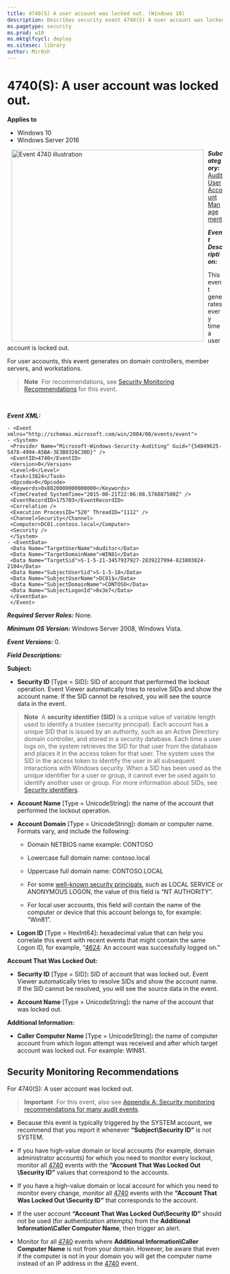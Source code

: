 ```yaml
---
title: 4740(S) A user account was locked out. (Windows 10)
description: Describes security event 4740(S) A user account was locked out.
ms.pagetype: security
ms.prod: w10
ms.mktglfcycl: deploy
ms.sitesec: library
author: Mir0sh
---
```


# 4740(S): A user account was locked out.

**Applies to**
-   Windows 10
-   Windows Server 2016


<img src="images/event-4740.png" alt="Event 4740 illustration" width="449" height="447" hspace="10" align="left" />

***Subcategory:***&nbsp;[Audit User Account Management](audit-user-account-management.md)

***Event Description:***

This event generates every time a user account is locked out.

For user accounts, this event generates on domain controllers, member servers, and workstations.

> **Note**&nbsp;&nbsp;For recommendations, see [Security Monitoring Recommendations](#security-monitoring-recommendations) for this event.

<br clear="all">

***Event XML:***
```
- <Event xmlns="http://schemas.microsoft.com/win/2004/08/events/event">
- <System>
 <Provider Name="Microsoft-Windows-Security-Auditing" Guid="{54849625-5478-4994-A5BA-3E3B0328C30D}" /> 
 <EventID>4740</EventID> 
 <Version>0</Version> 
 <Level>0</Level> 
 <Task>13824</Task> 
 <Opcode>0</Opcode> 
 <Keywords>0x8020000000000000</Keywords> 
 <TimeCreated SystemTime="2015-08-21T22:06:08.576887500Z" /> 
 <EventRecordID>175703</EventRecordID> 
 <Correlation /> 
 <Execution ProcessID="520" ThreadID="1112" /> 
 <Channel>Security</Channel> 
 <Computer>DC01.contoso.local</Computer> 
 <Security /> 
 </System>
- <EventData>
 <Data Name="TargetUserName">Auditor</Data> 
 <Data Name="TargetDomainName">WIN81</Data> 
 <Data Name="TargetSid">S-1-5-21-3457937927-2839227994-823803824-2104</Data> 
 <Data Name="SubjectUserSid">S-1-5-18</Data> 
 <Data Name="SubjectUserName">DC01$</Data> 
 <Data Name="SubjectDomainName">CONTOSO</Data> 
 <Data Name="SubjectLogonId">0x3e7</Data> 
 </EventData>
 </Event>

```

***Required Server Roles:*** None.

***Minimum OS Version:*** Windows Server 2008, Windows Vista.

***Event Versions:*** 0.

***Field Descriptions:***

**Subject:**

-   **Security ID** \[Type = SID\]**:** SID of account that performed the lockout operation. Event Viewer automatically tries to resolve SIDs and show the account name. If the SID cannot be resolved, you will see the source data in the event.

> **Note**&nbsp;&nbsp;A **security identifier (SID)** is a unique value of variable length used to identify a trustee (security principal). Each account has a unique SID that is issued by an authority, such as an Active Directory domain controller, and stored in a security database. Each time a user logs on, the system retrieves the SID for that user from the database and places it in the access token for that user. The system uses the SID in the access token to identify the user in all subsequent interactions with Windows security. When a SID has been used as the unique identifier for a user or group, it cannot ever be used again to identify another user or group. For more information about SIDs, see [Security identifiers](security-identifiers.md).

-   **Account Name** \[Type = UnicodeString\]**:** the name of the account that performed the lockout operation.

-   **Account Domain** \[Type = UnicodeString\]**:** domain or computer name. Formats vary, and include the following:

    -   Domain NETBIOS name example: CONTOSO

    -   Lowercase full domain name: contoso.local

    -   Uppercase full domain name: CONTOSO.LOCAL

    -   For some [well-known security principals](https://support.microsoft.com/en-us/kb/243330), such as LOCAL SERVICE or ANONYMOUS LOGON, the value of this field is “NT AUTHORITY”.

    -   For local user accounts, this field will contain the name of the computer or device that this account belongs to, for example: “Win81”.

-   **Logon ID** \[Type = HexInt64\]**:** hexadecimal value that can help you correlate this event with recent events that might contain the same Logon ID, for example, “[4624](event-4624.md): An account was successfully logged on.”

**Account That Was Locked Out:**

-   **Security ID** \[Type = SID\]**:** SID of account that was locked out. Event Viewer automatically tries to resolve SIDs and show the account name. If the SID cannot be resolved, you will see the source data in the event.

-   **Account Name** \[Type = UnicodeString\]**:** the name of the account that was locked out.

**Additional Information:**

-   **Caller Computer Name** \[Type = UnicodeString\]**:** the name of computer account from which logon attempt was received and after which target account was locked out. For example: WIN81.

## Security Monitoring Recommendations

For 4740(S): A user account was locked out.

> **Important**&nbsp;&nbsp;For this event, also see [Appendix A: Security monitoring recommendations for many audit events](appendix-a-security-monitoring-recommendations-for-many-audit-events.md).

-   Because this event is typically triggered by the SYSTEM account, we recommend that you report it whenever **“Subject\\Security ID”** is not SYSTEM.

-   If you have high-value domain or local accounts (for example, domain administrator accounts) for which you need to monitor every lockout, monitor all [4740](event-4740.md) events with the **“Account That Was Locked Out \\Security ID”** values that correspond to the accounts.

<!-- -->

-   If you have a high-value domain or local account for which you need to monitor every change, monitor all [4740](event-4740.md) events with the **“Account That Was Locked Out \\Security ID”** that corresponds to the account.

-   If the user account **“Account That Was Locked Out\\Security ID”** should not be used (for authentication attempts) from the **Additional Information\\Caller Computer Name**, then trigger an alert.

-   Monitor for all [4740](event-4740.md) events where **Additional Information\\Caller Computer Name** is not from your domain. However, be aware that even if the computer is not in your domain you will get the computer name instead of an IP address in the [4740](event-4740.md) event.

